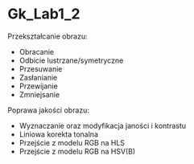 # Gk_Lab1_2

Przekształcanie obrazu:
* Obracanie
* Odbicie lustrzane/symetryczne
* Przesuwanie
* Zasłanianie
* Przewijanie
* Zmniejsanie

Poprawa jakości obrazu:
* Wyznaczanie oraz modyfikacja janości i kontrastu
* Liniowa korekta tonalna
* Przejście z modelu RGB na HLS
* Przejście z modelu RGB na HSV(B)
